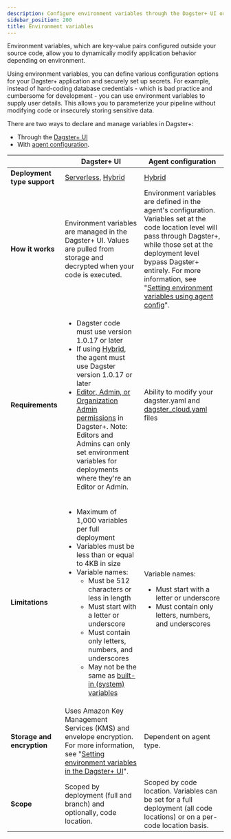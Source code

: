 ```yaml
---
description: Configure environment variables through the Dagster+ UI or with agent configuration to dynamically modify application behavior depending on environment.
sidebar_position: 200
title: Environment variables
---
```


Environment variables, which are key-value pairs configured outside your source code, allow you to dynamically modify application behavior depending on environment.

Using environment variables, you can define various configuration options for your Dagster+ application and securely set up secrets. For example, instead of hard-coding database credentials - which is bad practice and cumbersome for development - you can use environment variables to supply user details. This allows you to parameterize your pipeline without modifying code or insecurely storing sensitive data.

There are two ways to declare and manage variables in Dagster+:

- Through the [Dagster+ UI](/deployment/dagster-plus/management/environment-variables/dagster-ui)
- With [agent configuration](/deployment/dagster-plus/management/environment-variables/agent-config).

|                             | Dagster+ UI                                                                                                                                                                                                                                                                                                                                                                                                                                                                  | Agent configuration                                                                                                                                                                                                                                                                                                                                            |
| --------------------------- | ---------------------------------------------------------------------------------------------------------------------------------------------------------------------------------------------------------------------------------------------------------------------------------------------------------------------------------------------------------------------------------------------------------------------------------------------------------------------------- | -------------------------------------------------------------------------------------------------------------------------------------------------------------------------------------------------------------------------------------------------------------------------------------------------------------------------------------------------------------- |
| **Deployment type support** | [Serverless](/deployment/dagster-plus/serverless/), [Hybrid](/deployment/dagster-plus/hybrid/)                                                                                                                                                                                                                                                                                                                                             | [Hybrid](/deployment/dagster-plus/hybrid/)                                                                                                                                                                                                                                                                                                    |
| **How it works**            | Environment variables are managed in the Dagster+ UI. Values are pulled from storage and decrypted when your code is executed.                                                                                                                                                                                                                                                                                                                                               | Environment variables are defined in the agent's configuration. Variables set at the code location level will pass through Dagster+, while those set at the deployment level bypass Dagster+ entirely. For more information, see "[Setting environment variables using agent config](/deployment/dagster-plus/management/environment-variables/agent-config)". |
| **Requirements**            | <ul><li>Dagster code must use version 1.0.17 or later</li><li>If using [Hybrid](/deployment/dagster-plus/hybrid/), the agent must use Dagster version 1.0.17 or later</li><li>[Editor, Admin, or Organization Admin permissions](/deployment/dagster-plus/authentication-and-access-control/rbac/user-roles-permissions) in Dagster+. Note: Editors and Admins can only set environment variables for deployments where they're an Editor or Admin.</li></ul> | Ability to modify your dagster.yaml and [dagster_cloud.yaml](/deployment/code-locations/dagster-cloud-yaml) files                                                                                                                                                                                                                                 |
| **Limitations**             | <ul><li>Maximum of 1,000 variables per full deployment</li><li>Variables must be less than or equal to 4KB in size</li><li>Variable names:<ul><li>Must be 512 characters or less in length</li><li>Must start with a letter or underscore</li><li>Must contain only letters, numbers, and underscores</li><li>May not be the same as [built-in (system) variables](/deployment/dagster-plus/management/environment-variables/built-in)</li></ul></li></ul>                   | Variable names: <ul><li>Must start with a letter or underscore</li><li>Must contain only letters, numbers, and underscores</li></ul>                                                                                                                                                                                                                           |
| **Storage and encryption**  | Uses Amazon Key Management Services (KMS) and envelope encryption. For more information, see "[Setting environment variables in the Dagster+ UI](/deployment/dagster-plus/management/environment-variables/dagster-ui#storage-and-encryption)".                                                                                                                                                                                                                              | Dependent on agent type.                                                                                                                                                                                                                                                                                                                                       |
| **Scope**                   | Scoped by deployment (full and branch) and optionally, code location.                                                                                                                                                                                                                                                                                                                                                                                                        | Scoped by code location. Variables can be set for a full deployment (all code locations) or on a per-code location basis.                                                                                                                                                                                                                                      |
